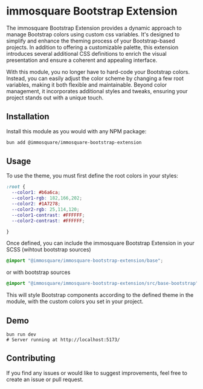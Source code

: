 # immosquare Bootstrap Extension

The immosquare Bootstrap Extension provides a dynamic approach to manage Bootstrap colors using custom css variables. It's designed to simplify and enhance the theming process of your Bootstrap-based projects. In addition to offering a customizable palette, this extension introduces several additional CSS definitions to enrich the visual presentation and ensure a coherent and appealing interface.

With this module, you no longer have to hard-code your Bootstrap colors. Instead, you can easily adjust the color scheme by changing a few root variables, making it both flexible and maintainable. Beyond color management, it incorporates additional styles and tweaks, ensuring your project stands out with a unique touch.


## Installation

Install this module as you would with any NPM package:

```bash
bun add @immosquare/immosquare-bootstrap-extension
```

## Usage

To use the theme, you must first define the root colors in your styles:

```css
:root {
  --color1: #b6a6ca;
  --color1-rgb: 182,166,202;
  --color2: #1A7278;
  --color2-rgb: 25,114,120;
  --color1-contrast: #FFFFFF;
  --color2-contrast: #FFFFFF;

}
```


Once defined, you can include the immosquare Bootstrap Extension in your SCSS (wihtout bootstrap sources)

```scss
@import "@immosquare/immosquare-bootstrap-extension/base";
```

or with bootstrap sources
```scss
@import "@immosquare/immosquare-bootstrap-extension/src/base-bootstrap";
```

This will style Bootstrap components according to the defined theme in the module, with the custom colors you set in your project.

## Demo
```
bun run dev
# Server running at http://localhost:5173/
```

## Contributing
If you find any issues or would like to suggest improvements, feel free to create an issue or pull request.
